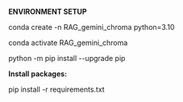 **ENVIRONMENT SETUP**

conda create -n RAG_gemini_chroma python=3.10 

conda activate RAG_gemini_chroma

python -m pip install --upgrade pip

**__Install packages:__**

pip install -r requirements.txt

